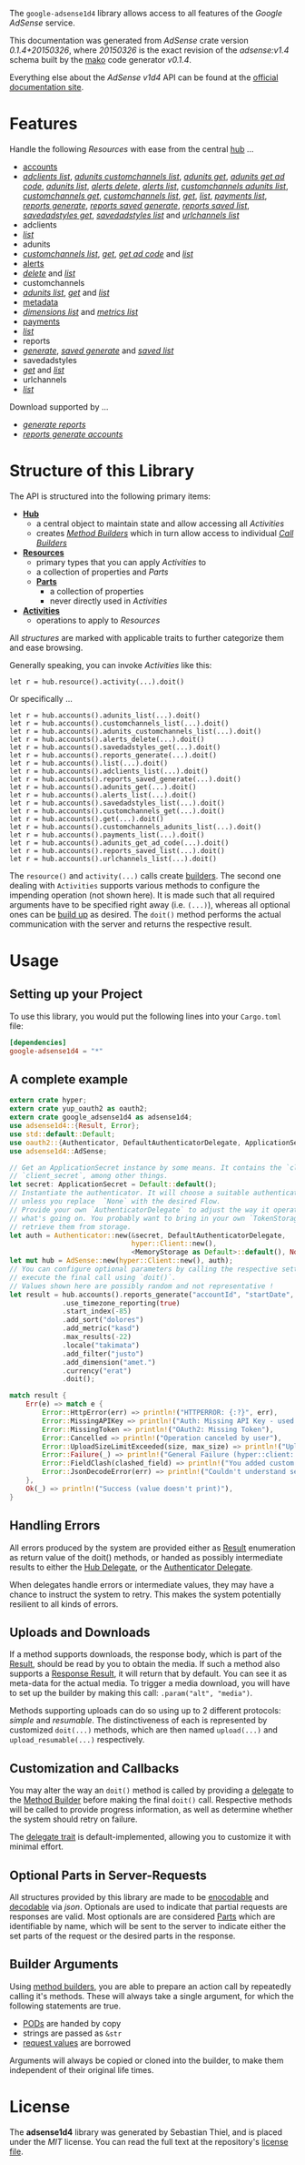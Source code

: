 <!---
DO NOT EDIT !
This file was generated automatically from 'src/mako/api/README.md.mako'
DO NOT EDIT !
-->
The `google-adsense1d4` library allows access to all features of the *Google AdSense* service.

This documentation was generated from *AdSense* crate version *0.1.4+20150326*, where *20150326* is the exact revision of the *adsense:v1.4* schema built by the [mako](http://www.makotemplates.org/) code generator *v0.1.4*.

Everything else about the *AdSense* *v1d4* API can be found at the
[official documentation site](https://developers.google.com/adsense/management/).
# Features

Handle the following *Resources* with ease from the central [hub](http://byron.github.io/google-apis-rs/google-adsense1d4/struct.AdSense.html) ... 

* [accounts](http://byron.github.io/google-apis-rs/google-adsense1d4/struct.Account.html)
 * [*adclients list*](http://byron.github.io/google-apis-rs/google-adsense1d4/struct.AccountAdclientListCall.html), [*adunits customchannels list*](http://byron.github.io/google-apis-rs/google-adsense1d4/struct.AccountAdunitCustomchannelListCall.html), [*adunits get*](http://byron.github.io/google-apis-rs/google-adsense1d4/struct.AccountAdunitGetCall.html), [*adunits get ad code*](http://byron.github.io/google-apis-rs/google-adsense1d4/struct.AccountAdunitGetAdCodeCall.html), [*adunits list*](http://byron.github.io/google-apis-rs/google-adsense1d4/struct.AccountAdunitListCall.html), [*alerts delete*](http://byron.github.io/google-apis-rs/google-adsense1d4/struct.AccountAlertDeleteCall.html), [*alerts list*](http://byron.github.io/google-apis-rs/google-adsense1d4/struct.AccountAlertListCall.html), [*customchannels adunits list*](http://byron.github.io/google-apis-rs/google-adsense1d4/struct.AccountCustomchannelAdunitListCall.html), [*customchannels get*](http://byron.github.io/google-apis-rs/google-adsense1d4/struct.AccountCustomchannelGetCall.html), [*customchannels list*](http://byron.github.io/google-apis-rs/google-adsense1d4/struct.AccountCustomchannelListCall.html), [*get*](http://byron.github.io/google-apis-rs/google-adsense1d4/struct.AccountGetCall.html), [*list*](http://byron.github.io/google-apis-rs/google-adsense1d4/struct.AccountListCall.html), [*payments list*](http://byron.github.io/google-apis-rs/google-adsense1d4/struct.AccountPaymentListCall.html), [*reports generate*](http://byron.github.io/google-apis-rs/google-adsense1d4/struct.AccountReportGenerateCall.html), [*reports saved generate*](http://byron.github.io/google-apis-rs/google-adsense1d4/struct.AccountReportSavedGenerateCall.html), [*reports saved list*](http://byron.github.io/google-apis-rs/google-adsense1d4/struct.AccountReportSavedListCall.html), [*savedadstyles get*](http://byron.github.io/google-apis-rs/google-adsense1d4/struct.AccountSavedadstyleGetCall.html), [*savedadstyles list*](http://byron.github.io/google-apis-rs/google-adsense1d4/struct.AccountSavedadstyleListCall.html) and [*urlchannels list*](http://byron.github.io/google-apis-rs/google-adsense1d4/struct.AccountUrlchannelListCall.html)
* adclients
 * [*list*](http://byron.github.io/google-apis-rs/google-adsense1d4/struct.AdclientListCall.html)
* adunits
 * [*customchannels list*](http://byron.github.io/google-apis-rs/google-adsense1d4/struct.AdunitCustomchannelListCall.html), [*get*](http://byron.github.io/google-apis-rs/google-adsense1d4/struct.AdunitGetCall.html), [*get ad code*](http://byron.github.io/google-apis-rs/google-adsense1d4/struct.AdunitGetAdCodeCall.html) and [*list*](http://byron.github.io/google-apis-rs/google-adsense1d4/struct.AdunitListCall.html)
* [alerts](http://byron.github.io/google-apis-rs/google-adsense1d4/struct.Alert.html)
 * [*delete*](http://byron.github.io/google-apis-rs/google-adsense1d4/struct.AlertDeleteCall.html) and [*list*](http://byron.github.io/google-apis-rs/google-adsense1d4/struct.AlertListCall.html)
* customchannels
 * [*adunits list*](http://byron.github.io/google-apis-rs/google-adsense1d4/struct.CustomchannelAdunitListCall.html), [*get*](http://byron.github.io/google-apis-rs/google-adsense1d4/struct.CustomchannelGetCall.html) and [*list*](http://byron.github.io/google-apis-rs/google-adsense1d4/struct.CustomchannelListCall.html)
* [metadata](http://byron.github.io/google-apis-rs/google-adsense1d4/struct.Metadata.html)
 * [*dimensions list*](http://byron.github.io/google-apis-rs/google-adsense1d4/struct.MetadataDimensionListCall.html) and [*metrics list*](http://byron.github.io/google-apis-rs/google-adsense1d4/struct.MetadataMetricListCall.html)
* [payments](http://byron.github.io/google-apis-rs/google-adsense1d4/struct.Payment.html)
 * [*list*](http://byron.github.io/google-apis-rs/google-adsense1d4/struct.PaymentListCall.html)
* reports
 * [*generate*](http://byron.github.io/google-apis-rs/google-adsense1d4/struct.ReportGenerateCall.html), [*saved generate*](http://byron.github.io/google-apis-rs/google-adsense1d4/struct.ReportSavedGenerateCall.html) and [*saved list*](http://byron.github.io/google-apis-rs/google-adsense1d4/struct.ReportSavedListCall.html)
* savedadstyles
 * [*get*](http://byron.github.io/google-apis-rs/google-adsense1d4/struct.SavedadstyleGetCall.html) and [*list*](http://byron.github.io/google-apis-rs/google-adsense1d4/struct.SavedadstyleListCall.html)
* urlchannels
 * [*list*](http://byron.github.io/google-apis-rs/google-adsense1d4/struct.UrlchannelListCall.html)


Download supported by ...

* [*generate reports*](http://byron.github.io/google-apis-rs/google-adsense1d4/struct.ReportGenerateCall.html)
* [*reports generate accounts*](http://byron.github.io/google-apis-rs/google-adsense1d4/struct.AccountReportGenerateCall.html)



# Structure of this Library

The API is structured into the following primary items:

* **[Hub](http://byron.github.io/google-apis-rs/google-adsense1d4/struct.AdSense.html)**
    * a central object to maintain state and allow accessing all *Activities*
    * creates [*Method Builders*](http://byron.github.io/google-apis-rs/google-adsense1d4/trait.MethodsBuilder.html) which in turn
      allow access to individual [*Call Builders*](http://byron.github.io/google-apis-rs/google-adsense1d4/trait.CallBuilder.html)
* **[Resources](http://byron.github.io/google-apis-rs/google-adsense1d4/trait.Resource.html)**
    * primary types that you can apply *Activities* to
    * a collection of properties and *Parts*
    * **[Parts](http://byron.github.io/google-apis-rs/google-adsense1d4/trait.Part.html)**
        * a collection of properties
        * never directly used in *Activities*
* **[Activities](http://byron.github.io/google-apis-rs/google-adsense1d4/trait.CallBuilder.html)**
    * operations to apply to *Resources*

All *structures* are marked with applicable traits to further categorize them and ease browsing.

Generally speaking, you can invoke *Activities* like this:

```Rust,ignore
let r = hub.resource().activity(...).doit()
```

Or specifically ...

```ignore
let r = hub.accounts().adunits_list(...).doit()
let r = hub.accounts().customchannels_list(...).doit()
let r = hub.accounts().adunits_customchannels_list(...).doit()
let r = hub.accounts().alerts_delete(...).doit()
let r = hub.accounts().savedadstyles_get(...).doit()
let r = hub.accounts().reports_generate(...).doit()
let r = hub.accounts().list(...).doit()
let r = hub.accounts().adclients_list(...).doit()
let r = hub.accounts().reports_saved_generate(...).doit()
let r = hub.accounts().adunits_get(...).doit()
let r = hub.accounts().alerts_list(...).doit()
let r = hub.accounts().savedadstyles_list(...).doit()
let r = hub.accounts().customchannels_get(...).doit()
let r = hub.accounts().get(...).doit()
let r = hub.accounts().customchannels_adunits_list(...).doit()
let r = hub.accounts().payments_list(...).doit()
let r = hub.accounts().adunits_get_ad_code(...).doit()
let r = hub.accounts().reports_saved_list(...).doit()
let r = hub.accounts().urlchannels_list(...).doit()
```

The `resource()` and `activity(...)` calls create [builders][builder-pattern]. The second one dealing with `Activities` 
supports various methods to configure the impending operation (not shown here). It is made such that all required arguments have to be 
specified right away (i.e. `(...)`), whereas all optional ones can be [build up][builder-pattern] as desired.
The `doit()` method performs the actual communication with the server and returns the respective result.

# Usage

## Setting up your Project

To use this library, you would put the following lines into your `Cargo.toml` file:

```toml
[dependencies]
google-adsense1d4 = "*"
```

## A complete example

```Rust
extern crate hyper;
extern crate yup_oauth2 as oauth2;
extern crate google_adsense1d4 as adsense1d4;
use adsense1d4::{Result, Error};
use std::default::Default;
use oauth2::{Authenticator, DefaultAuthenticatorDelegate, ApplicationSecret, MemoryStorage};
use adsense1d4::AdSense;

// Get an ApplicationSecret instance by some means. It contains the `client_id` and 
// `client_secret`, among other things.
let secret: ApplicationSecret = Default::default();
// Instantiate the authenticator. It will choose a suitable authentication flow for you, 
// unless you replace  `None` with the desired Flow.
// Provide your own `AuthenticatorDelegate` to adjust the way it operates and get feedback about 
// what's going on. You probably want to bring in your own `TokenStorage` to persist tokens and
// retrieve them from storage.
let auth = Authenticator::new(&secret, DefaultAuthenticatorDelegate,
                              hyper::Client::new(),
                              <MemoryStorage as Default>::default(), None);
let mut hub = AdSense::new(hyper::Client::new(), auth);
// You can configure optional parameters by calling the respective setters at will, and
// execute the final call using `doit()`.
// Values shown here are possibly random and not representative !
let result = hub.accounts().reports_generate("accountId", "startDate", "endDate")
             .use_timezone_reporting(true)
             .start_index(-85)
             .add_sort("dolores")
             .add_metric("kasd")
             .max_results(-22)
             .locale("takimata")
             .add_filter("justo")
             .add_dimension("amet.")
             .currency("erat")
             .doit();

match result {
    Err(e) => match e {
        Error::HttpError(err) => println!("HTTPERROR: {:?}", err),
        Error::MissingAPIKey => println!("Auth: Missing API Key - used if there are no scopes"),
        Error::MissingToken => println!("OAuth2: Missing Token"),
        Error::Cancelled => println!("Operation canceled by user"),
        Error::UploadSizeLimitExceeded(size, max_size) => println!("Upload size too big: {} of {}", size, max_size),
        Error::Failure(_) => println!("General Failure (hyper::client::Response doesn't print)"),
        Error::FieldClash(clashed_field) => println!("You added custom parameter which is part of builder: {:?}", clashed_field),
        Error::JsonDecodeError(err) => println!("Couldn't understand server reply - maybe API needs update: {:?}", err),
    },
    Ok(_) => println!("Success (value doesn't print)"),
}

```
## Handling Errors

All errors produced by the system are provided either as [Result](http://byron.github.io/google-apis-rs/google-adsense1d4/enum.Result.html) enumeration as return value of 
the doit() methods, or handed as possibly intermediate results to either the 
[Hub Delegate](http://byron.github.io/google-apis-rs/google-adsense1d4/trait.Delegate.html), or the [Authenticator Delegate](http://byron.github.io/google-apis-rs/google-adsense1d4/../yup-oauth2/trait.AuthenticatorDelegate.html).

When delegates handle errors or intermediate values, they may have a chance to instruct the system to retry. This 
makes the system potentially resilient to all kinds of errors.

## Uploads and Downloads
If a method supports downloads, the response body, which is part of the [Result](http://byron.github.io/google-apis-rs/google-adsense1d4/enum.Result.html), should be
read by you to obtain the media.
If such a method also supports a [Response Result](http://byron.github.io/google-apis-rs/google-adsense1d4/trait.ResponseResult.html), it will return that by default.
You can see it as meta-data for the actual media. To trigger a media download, you will have to set up the builder by making
this call: `.param("alt", "media")`.

Methods supporting uploads can do so using up to 2 different protocols: 
*simple* and *resumable*. The distinctiveness of each is represented by customized 
`doit(...)` methods, which are then named `upload(...)` and `upload_resumable(...)` respectively.

## Customization and Callbacks

You may alter the way an `doit()` method is called by providing a [delegate](http://byron.github.io/google-apis-rs/google-adsense1d4/trait.Delegate.html) to the 
[Method Builder](http://byron.github.io/google-apis-rs/google-adsense1d4/trait.CallBuilder.html) before making the final `doit()` call. 
Respective methods will be called to provide progress information, as well as determine whether the system should 
retry on failure.

The [delegate trait](http://byron.github.io/google-apis-rs/google-adsense1d4/trait.Delegate.html) is default-implemented, allowing you to customize it with minimal effort.

## Optional Parts in Server-Requests

All structures provided by this library are made to be [enocodable](http://byron.github.io/google-apis-rs/google-adsense1d4/trait.RequestValue.html) and 
[decodable](http://byron.github.io/google-apis-rs/google-adsense1d4/trait.ResponseResult.html) via *json*. Optionals are used to indicate that partial requests are responses 
are valid.
Most optionals are are considered [Parts](http://byron.github.io/google-apis-rs/google-adsense1d4/trait.Part.html) which are identifiable by name, which will be sent to 
the server to indicate either the set parts of the request or the desired parts in the response.

## Builder Arguments

Using [method builders](http://byron.github.io/google-apis-rs/google-adsense1d4/trait.CallBuilder.html), you are able to prepare an action call by repeatedly calling it's methods.
These will always take a single argument, for which the following statements are true.

* [PODs][wiki-pod] are handed by copy
* strings are passed as `&str`
* [request values](http://byron.github.io/google-apis-rs/google-adsense1d4/trait.RequestValue.html) are borrowed

Arguments will always be copied or cloned into the builder, to make them independent of their original life times.

[wiki-pod]: http://en.wikipedia.org/wiki/Plain_old_data_structure
[builder-pattern]: http://en.wikipedia.org/wiki/Builder_pattern
[google-go-api]: https://github.com/google/google-api-go-client

# License
The **adsense1d4** library was generated by Sebastian Thiel, and is placed 
under the *MIT* license.
You can read the full text at the repository's [license file][repo-license].

[repo-license]: https://github.com/Byron/google-apis-rs/LICENSE.md
